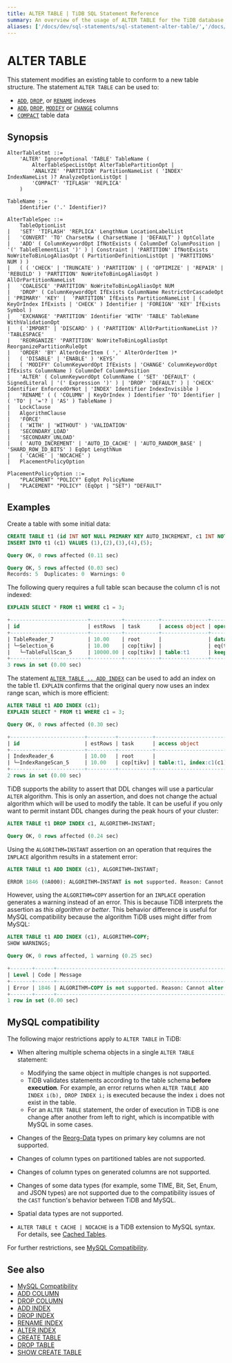 ```yaml
---
title: ALTER TABLE | TiDB SQL Statement Reference
summary: An overview of the usage of ALTER TABLE for the TiDB database.
aliases: ['/docs/dev/sql-statements/sql-statement-alter-table/','/docs/dev/reference/sql/statements/alter-table/']
---
```


# ALTER TABLE

This statement modifies an existing table to conform to a new table structure. The statement `ALTER TABLE` can be used to:

- [`ADD`](/sql-statements/sql-statement-add-index.md), [`DROP`](/sql-statements/sql-statement-drop-index.md), or [`RENAME`](/sql-statements/sql-statement-rename-index.md) indexes
- [`ADD`](/sql-statements/sql-statement-add-column.md), [`DROP`](/sql-statements/sql-statement-drop-column.md), [`MODIFY`](/sql-statements/sql-statement-modify-column.md) or [`CHANGE`](/sql-statements/sql-statement-change-column.md) columns
- [`COMPACT`](/sql-statements/sql-statement-alter-table-compact.md) table data

## Synopsis

```ebnf+diagram
AlterTableStmt ::=
    'ALTER' IgnoreOptional 'TABLE' TableName (
        AlterTableSpecListOpt AlterTablePartitionOpt |
        'ANALYZE' 'PARTITION' PartitionNameList ( 'INDEX' IndexNameList )? AnalyzeOptionListOpt |
        'COMPACT' 'TIFLASH' 'REPLICA'
    )

TableName ::=
    Identifier ('.' Identifier)?

AlterTableSpec ::=
    TableOptionList
|   'SET' 'TIFLASH' 'REPLICA' LengthNum LocationLabelList
|   'CONVERT' 'TO' CharsetKw ( CharsetName | 'DEFAULT' ) OptCollate
|   'ADD' ( ColumnKeywordOpt IfNotExists ( ColumnDef ColumnPosition | '(' TableElementList ')' ) | Constraint | 'PARTITION' IfNotExists NoWriteToBinLogAliasOpt ( PartitionDefinitionListOpt | 'PARTITIONS' NUM ) )
|   ( ( 'CHECK' | 'TRUNCATE' ) 'PARTITION' | ( 'OPTIMIZE' | 'REPAIR' | 'REBUILD' ) 'PARTITION' NoWriteToBinLogAliasOpt ) AllOrPartitionNameList
|   'COALESCE' 'PARTITION' NoWriteToBinLogAliasOpt NUM
|   'DROP' ( ColumnKeywordOpt IfExists ColumnName RestrictOrCascadeOpt | 'PRIMARY' 'KEY' |  'PARTITION' IfExists PartitionNameList | ( KeyOrIndex IfExists | 'CHECK' ) Identifier | 'FOREIGN' 'KEY' IfExists Symbol )
|   'EXCHANGE' 'PARTITION' Identifier 'WITH' 'TABLE' TableName WithValidationOpt
|   ( 'IMPORT' | 'DISCARD' ) ( 'PARTITION' AllOrPartitionNameList )? 'TABLESPACE'
|   'REORGANIZE' 'PARTITION' NoWriteToBinLogAliasOpt ReorganizePartitionRuleOpt
|   'ORDER' 'BY' AlterOrderItem ( ',' AlterOrderItem )*
|   ( 'DISABLE' | 'ENABLE' ) 'KEYS'
|   ( 'MODIFY' ColumnKeywordOpt IfExists | 'CHANGE' ColumnKeywordOpt IfExists ColumnName ) ColumnDef ColumnPosition
|   'ALTER' ( ColumnKeywordOpt ColumnName ( 'SET' 'DEFAULT' ( SignedLiteral | '(' Expression ')' ) | 'DROP' 'DEFAULT' ) | 'CHECK' Identifier EnforcedOrNot | 'INDEX' Identifier IndexInvisible )
|   'RENAME' ( ( 'COLUMN' | KeyOrIndex ) Identifier 'TO' Identifier | ( 'TO' | '='? | 'AS' ) TableName )
|   LockClause
|   AlgorithmClause
|   'FORCE'
|   ( 'WITH' | 'WITHOUT' ) 'VALIDATION'
|   'SECONDARY_LOAD'
|   'SECONDARY_UNLOAD'
|   ( 'AUTO_INCREMENT' | 'AUTO_ID_CACHE' | 'AUTO_RANDOM_BASE' | 'SHARD_ROW_ID_BITS' ) EqOpt LengthNum
|   ( 'CACHE' | 'NOCACHE' )
|   PlacementPolicyOption

PlacementPolicyOption ::=
    "PLACEMENT" "POLICY" EqOpt PolicyName
|   "PLACEMENT" "POLICY" (EqOpt | "SET") "DEFAULT"
```

## Examples

Create a table with some initial data:


```sql
CREATE TABLE t1 (id INT NOT NULL PRIMARY KEY AUTO_INCREMENT, c1 INT NOT NULL);
INSERT INTO t1 (c1) VALUES (1),(2),(3),(4),(5);
```

```sql
Query OK, 0 rows affected (0.11 sec)

Query OK, 5 rows affected (0.03 sec)
Records: 5  Duplicates: 0  Warnings: 0
```

The following query requires a full table scan because the column c1 is not indexed:


```sql
EXPLAIN SELECT * FROM t1 WHERE c1 = 3;
```

```sql
+-------------------------+----------+-----------+---------------+--------------------------------+
| id                      | estRows  | task      | access object | operator info                  |
+-------------------------+----------+-----------+---------------+--------------------------------+
| TableReader_7           | 10.00    | root      |               | data:Selection_6               |
| └─Selection_6           | 10.00    | cop[tikv] |               | eq(test.t1.c1, 3)              |
|   └─TableFullScan_5     | 10000.00 | cop[tikv] | table:t1      | keep order:false, stats:pseudo |
+-------------------------+----------+-----------+---------------+--------------------------------+
3 rows in set (0.00 sec)
```

The statement [`ALTER TABLE .. ADD INDEX`](/sql-statements/sql-statement-add-index.md) can be used to add an index on the table t1. `EXPLAIN` confirms that the original query now uses an index range scan, which is more efficient:


```sql
ALTER TABLE t1 ADD INDEX (c1);
EXPLAIN SELECT * FROM t1 WHERE c1 = 3;
```

```sql
Query OK, 0 rows affected (0.30 sec)

+------------------------+---------+-----------+------------------------+---------------------------------------------+
| id                     | estRows | task      | access object          | operator info                               |
+------------------------+---------+-----------+------------------------+---------------------------------------------+
| IndexReader_6          | 10.00   | root      |                        | index:IndexRangeScan_5                      |
| └─IndexRangeScan_5     | 10.00   | cop[tikv] | table:t1, index:c1(c1) | range:[3,3], keep order:false, stats:pseudo |
+------------------------+---------+-----------+------------------------+---------------------------------------------+
2 rows in set (0.00 sec)
```

TiDB supports the ability to assert that DDL changes will use a particular `ALTER` algorithm. This is only an assertion, and does not change the actual algorithm which will be used to modify the table. It can be useful if you only want to permit instant DDL changes during the peak hours of your cluster:


```sql
ALTER TABLE t1 DROP INDEX c1, ALGORITHM=INSTANT;
```

```sql
Query OK, 0 rows affected (0.24 sec)
```

Using the `ALGORITHM=INSTANT` assertion on an operation that requires the `INPLACE` algorithm results in a statement error:


```sql
ALTER TABLE t1 ADD INDEX (c1), ALGORITHM=INSTANT;
```

```sql
ERROR 1846 (0A000): ALGORITHM=INSTANT is not supported. Reason: Cannot alter table by INSTANT. Try ALGORITHM=INPLACE.
```

However, using the `ALGORITHM=COPY` assertion for an `INPLACE` operation generates a warning instead of an error. This is because TiDB interprets the assertion as _this algorithm or better_. This behavior difference is useful for MySQL compatibility because the algorithm TiDB uses might differ from MySQL:


```sql
ALTER TABLE t1 ADD INDEX (c1), ALGORITHM=COPY;
SHOW WARNINGS;
```

```sql
Query OK, 0 rows affected, 1 warning (0.25 sec)

+-------+------+---------------------------------------------------------------------------------------------+
| Level | Code | Message                                                                                     |
+-------+------+---------------------------------------------------------------------------------------------+
| Error | 1846 | ALGORITHM=COPY is not supported. Reason: Cannot alter table by COPY. Try ALGORITHM=INPLACE. |
+-------+------+---------------------------------------------------------------------------------------------+
1 row in set (0.00 sec)
```

## MySQL compatibility

The following major restrictions apply to `ALTER TABLE` in TiDB:

- When altering multiple schema objects in a single `ALTER TABLE` statement:

    - Modifying the same object in multiple changes is not supported.
    - TiDB validates statements according to the table schema **before execution**. For example, an error returns when `ALTER TABLE ADD INDEX i(b), DROP INDEX i;` is executed because the index `i` does not exist in the table.
    - For an `ALTER TABLE` statement, the order of execution in TiDB is one change after another from left to right, which is incompatible with MySQL in some cases.

- Changes of the [Reorg-Data](/sql-statements/sql-statement-modify-column.md#reorg-data-change) types on primary key columns are not supported.

- Changes of column types on partitioned tables are not supported.

- Changes of column types on generated columns are not supported.

- Changes of some data types (for example, some TIME, Bit, Set, Enum, and JSON types) are not supported due to the compatibility issues of the `CAST` function's behavior between TiDB and MySQL.

- Spatial data types are not supported.

- `ALTER TABLE t CACHE | NOCACHE` is a TiDB extension to MySQL syntax. For details, see [Cached Tables](/cached-tables.md).

For further restrictions, see [MySQL Compatibility](/mysql-compatibility.md#ddl).

## See also

- [MySQL Compatibility](/mysql-compatibility.md#ddl)
- [ADD COLUMN](/sql-statements/sql-statement-add-column.md)
- [DROP COLUMN](/sql-statements/sql-statement-drop-column.md)
- [ADD INDEX](/sql-statements/sql-statement-add-index.md)
- [DROP INDEX](/sql-statements/sql-statement-drop-index.md)
- [RENAME INDEX](/sql-statements/sql-statement-rename-index.md)
- [ALTER INDEX](/sql-statements/sql-statement-alter-index.md)
- [CREATE TABLE](/sql-statements/sql-statement-create-table.md)
- [DROP TABLE](/sql-statements/sql-statement-drop-table.md)
- [SHOW CREATE TABLE](/sql-statements/sql-statement-show-create-table.md)
